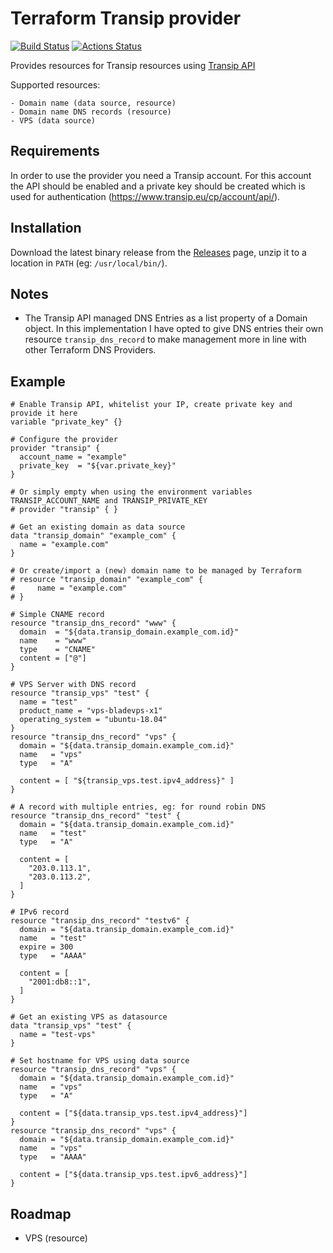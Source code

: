 # Terraform Transip provider

[![Build Status](https://travis-ci.org/aequitas/terraform-provider-transip.svg?branch=master)](https://travis-ci.org/aequitas/terraform-provider-transip)
[![Actions Status](https://wdp9fww0r9.execute-api.us-west-2.amazonaws.com/production/badge/aequitas/terraform-provider-transip)](https://wdp9fww0r9.execute-api.us-west-2.amazonaws.com/production/results/aequitas/terraform-provider-transip)


Provides resources for Transip resources using [Transip API](https://www.transip.eu/transip/api/)

Supported resources:

    - Domain name (data source, resource)
    - Domain name DNS records (resource)
    - VPS (data source)

## Requirements

In order to use the provider you need a Transip account. For this account the API should be enabled and a private key should be created which is used for authentication (https://www.transip.eu/cp/account/api/).

## Installation

Download the latest binary release from the [Releases](https://github.com/aequitas/terraform-provider-transip/releases) page, unzip it to a location in `PATH` (eg: `/usr/local/bin/`).

## Notes

- The Transip API managed DNS Entries as a list property of a Domain object. In this implementation I have opted to give DNS entries their own resource `transip_dns_record` to make management more in line with other Terraform DNS Providers.

## Example

```hcl
# Enable Transip API, whitelist your IP, create private key and provide it here
variable "private_key" {}

# Configure the provider
provider "transip" {
  account_name = "example"
  private_key  = "${var.private_key}"
}

# Or simply empty when using the environment variables TRANSIP_ACCOUNT_NAME and TRANSIP_PRIVATE_KEY
# provider "transip" { }

# Get an existing domain as data source
data "transip_domain" "example_com" {
  name = "example.com"
}

# Or create/import a (new) domain name to be managed by Terraform
# resource "transip_domain" "example_com" {
#     name = "example.com"
# }

# Simple CNAME record
resource "transip_dns_record" "www" {
  domain  = "${data.transip_domain.example_com.id}"
  name    = "www"
  type    = "CNAME"
  content = ["@"]
}

# VPS Server with DNS record
resource "transip_vps" "test" {
  name = "test"
  product_name = "vps-bladevps-x1"
  operating_system = "ubuntu-18.04"
}
resource "transip_dns_record" "vps" {
  domain = "${data.transip_domain.example_com.id}"
  name   = "vps"
  type   = "A"

  content = [ "${transip_vps.test.ipv4_address}" ]
}

# A record with multiple entries, eg: for round robin DNS
resource "transip_dns_record" "test" {
  domain = "${data.transip_domain.example_com.id}"
  name   = "test"
  type   = "A"

  content = [
    "203.0.113.1",
    "203.0.113.2",
  ]
}

# IPv6 record
resource "transip_dns_record" "testv6" {
  domain = "${data.transip_domain.example_com.id}"
  name   = "test"
  expire = 300
  type   = "AAAA"

  content = [
    "2001:db8::1",
  ]
}

# Get an existing VPS as datasource
data "transip_vps" "test" {
  name = "test-vps"
}

# Set hostname for VPS using data source
resource "transip_dns_record" "vps" {
  domain = "${data.transip_domain.example_com.id}"
  name   = "vps"
  type   = "A"

  content = ["${data.transip_vps.test.ipv4_address}"]
}
resource "transip_dns_record" "vps" {
  domain = "${data.transip_domain.example_com.id}"
  name   = "vps"
  type   = "AAAA"

  content = ["${data.transip_vps.test.ipv6_address}"]
}
```

## Roadmap

- VPS (resource)
